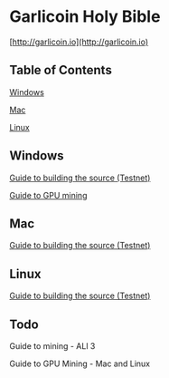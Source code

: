 # Garlicoin Holy Bible

[http://garlicoin.io](http://garlicoin.io)

## Table of Contents
[Windows](#windows)

[Mac](#mac)

[Linux](#linux)

## Windows

[Guide to building the source (Testnet)](Windows/Build_TestNet.md)

[Guide to GPU mining]()

## Mac

[Guide to building the source (Testnet)](Mac/Build_TestNet.md)

## Linux

[Guide to building the source (Testnet)](Linux/Build_TestNet.md)

## Todo

Guide to mining - ALl 3

Guide to GPU Mining - Mac and Linux
